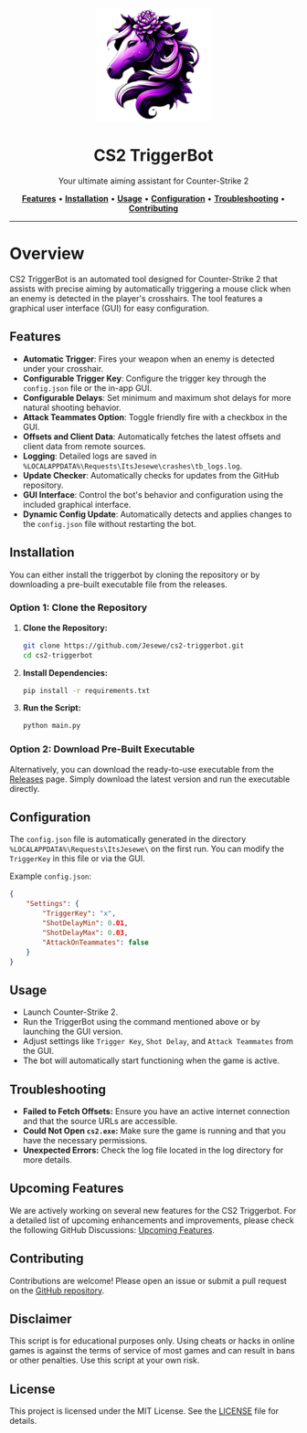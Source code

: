 <div align="center">
   <img src="src/img/icon.png" alt="CS2 TriggerBot" width="200" height="200">
   <h1>CS2 TriggerBot</h1>
   <p>Your ultimate aiming assistant for Counter-Strike 2</p>
   <a href="#features"><strong>Features</strong></a> •
   <a href="#installation"><strong>Installation</strong></a> •
   <a href="#usage"><strong>Usage</strong></a> •
   <a href="#configuration"><strong>Configuration</strong></a> •
   <a href="#troubleshooting"><strong>Troubleshooting</strong></a> •
   <a href="#contributing"><strong>Contributing</strong></a>
</div>

---

# Overview
CS2 TriggerBot is an automated tool designed for Counter-Strike 2 that assists with precise aiming by automatically triggering a mouse click when an enemy is detected in the player's crosshairs. The tool features a graphical user interface (GUI) for easy configuration.

## Features
- **Automatic Trigger**: Fires your weapon when an enemy is detected under your crosshair.
- **Configurable Trigger Key**: Configure the trigger key through the `config.json` file or the in-app GUI.
- **Configurable Delays**: Set minimum and maximum shot delays for more natural shooting behavior.
- **Attack Teammates Option**: Toggle friendly fire with a checkbox in the GUI.
- **Offsets and Client Data**: Automatically fetches the latest offsets and client data from remote sources.
- **Logging**: Detailed logs are saved in `%LOCALAPPDATA%\Requests\ItsJesewe\crashes\tb_logs.log`.
- **Update Checker**: Automatically checks for updates from the GitHub repository.
- **GUI Interface**: Control the bot's behavior and configuration using the included graphical interface.
- **Dynamic Config Update**: Automatically detects and applies changes to the `config.json` file without restarting the bot.

## Installation

You can either install the triggerbot by cloning the repository or by downloading a pre-built executable file from the releases.

### Option 1: Clone the Repository

1. **Clone the Repository:**
   ```bash
   git clone https://github.com/Jesewe/cs2-triggerbot.git
   cd cs2-triggerbot
   ```

2. **Install Dependencies:**
   ```bash
   pip install -r requirements.txt
   ```

3. **Run the Script:**
   ```bash
   python main.py
   ```

### Option 2: Download Pre-Built Executable

Alternatively, you can download the ready-to-use executable from the [Releases](https://github.com/Jesewe/cs2-triggerbot/releases) page. Simply download the latest version and run the executable directly.

## Configuration
The `config.json` file is automatically generated in the directory `%LOCALAPPDATA%\Requests\ItsJesewe\` on the first run. You can modify the `TriggerKey` in this file or via the GUI.

Example `config.json`:
```json
{
    "Settings": {
        "TriggerKey": "x",
        "ShotDelayMin": 0.01,
        "ShotDelayMax": 0.03,
        "AttackOnTeammates": false
    }
}
```

## Usage
- Launch Counter-Strike 2.
- Run the TriggerBot using the command mentioned above or by launching the GUI version.
- Adjust settings like `Trigger Key`, `Shot Delay`, and `Attack Teammates` from the GUI.
- The bot will automatically start functioning when the game is active.

## Troubleshooting
- **Failed to Fetch Offsets:** Ensure you have an active internet connection and that the source URLs are accessible.
- **Could Not Open `cs2.exe`:** Make sure the game is running and that you have the necessary permissions.
- **Unexpected Errors:** Check the log file located in the log directory for more details.

## Upcoming Features
We are actively working on several new features for the CS2 Triggerbot. For a detailed list of upcoming enhancements and improvements, please check the following GitHub Discussions: [Upcoming Features](https://github.com/Jesewe/cs2-triggerbot/discussions/categories/ideas).

## Contributing
Contributions are welcome! Please open an issue or submit a pull request on the [GitHub repository](https://github.com/Jesewe/cs2-triggerbot).

## Disclaimer
This script is for educational purposes only. Using cheats or hacks in online games is against the terms of service of most games and can result in bans or other penalties. Use this script at your own risk.

## License
This project is licensed under the MIT License. See the [LICENSE](LICENSE) file for details.